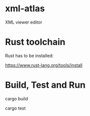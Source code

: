 # xml-atlas
XML viewer editor


# Rust toolchain
Rust has to be installed:

https://www.rust-lang.org/tools/install


# Build, Test and Run


cargo build

cargo test
